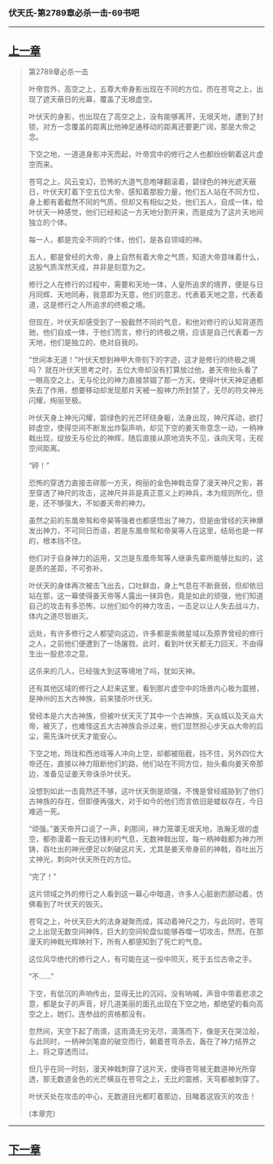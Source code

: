 ### 伏天氏-第2789章必杀一击-69书吧

--------
[上一章](./55c67d2e5e99f4184eed4cf78f7af4d2.md)
--------


>
>
>
>第2789章必杀一击
>
>叶帝宫外，高空之上，五尊大帝身影出现在不同的方位，而在苍穹之上，出现了遮天蔽日的光幕，覆盖了无垠虚空。
>
>叶伏天的身影，也出现在了高空之上，没有能够离开，无垠天地，遭到了封锁，对方一念覆盖的距离比他神足通移动的距离还要更广阔，那是大帝之念。
>
>下空之地，一道道身影冲天而起，叶帝宫中的修行之人也都纷纷朝着这片虚空而来。
>
>苍穹之上，风云变幻，恐怖的大道气息咆哮翻滚着，碧绿色的神光遮天蔽日，叶伏天盯着下空五位大帝，感知着那股力量，他们五人站在不同方位，身上都有着截然不同的气质，但却又有相似之处，他们五人，自成一体，给叶伏天一种感觉，他们已经和这一方天地分割开来，而是成为了这片天地间独立的个体。
>
>每一人，都是完全不同的个体，他们，是各自领域的神。
>
>五人，都是曾经的大帝，身上自然有着大帝之气质，知道大帝意味着什么，这股气质浑然天成，并非是刻意为之。
>
>修行之人在修行的过程中，需要和天地一体，人皇所追求的境界，便是与日月同辉、天地同寿，我意即为天意，他们的意志，代表着天地之意，代表着道，这是修行之人所追求的终极之境。
>
>但现在，叶伏天却感受到了一股截然不同的气息，和他对修行的认知背道而驰，他们自成一体，于他们而言，修行的终极之境，应该是自己代表着一方天地，他们是独立的，绝对自我的。
>
>“世间本无道！”叶伏天想到神甲大帝刻下的字迹，这才是修行的终极之境吗？
>就在叶伏天思考之时，五位大帝却没有打算放过他，姜天帝抬头看了一眼高空之上，无与伦比的神力直接禁锢了那一方天，使得叶伏天神足通都失去了作用，想要移动却发现那片天被一股神力所封禁了，无尽的符文神光闪耀，绚丽至极。
>
>叶伏天身上神光闪耀，碧绿色的光芒环绕身躯，法身出现，神尺挥动，欲打碎虚空，使得空间不断发出炸裂声响，却见下空的姜天帝意念一动，一柄神戟出现，绽放无与伦比的神辉，随后直接从原地消失不见，诛向天穹，无视空间距离。
>
>“砰！”
>
>恐怖的穿透力直接击碎那一方天，绚丽的金色神戟击穿了漫天神尺之影，甚至穿透了神尺的攻击，这神尺并非是真正意义上的神兵，本为规则所化，但是，还不够强大，不如姜天帝的神力。
>
>虽然之前的东凰帝鸳和帝昊等强者也都感悟出了神力，但是由曾经的天神爆发出神力，不可同日而语，若是东凰帝鸳和帝昊等人在这里，结局也是一样的，根本挡不住。
>
>他们对于自身神力的运用，又岂是东凰帝鸳等人继承先辈所能够比拟的，这是质的差距，不可弥补。
>
>叶伏天的身体再次被击飞出去，口吐鲜血，身上气息在不断衰弱，但却依旧站在那，这一幕使得姜天帝等人露出一抹异色，竟是如此的顽强，他们知道自己的攻击有多恐怖，以他们如今的神力攻击，一击足以让人失去战斗力，体内之道尽皆崩灭。
>
>远处，有许多修行之人都望向这边，许多都是紫微星域以及原界曾经的修行之人，之前他们便遭到了一场屠戮，此时，看到叶伏天都无力回天，不由得生出一股悲凉之意。
>
>这杀来的几人，已经强大到这等境地了吗，犹如天神。
>
>还有其他区域的修行之人赶来这里，看到那片虚空中的场景内心极为震撼，是神州的五大古神族，前来猎杀叶伏天。
>
>曾经本是六大古神族，但被叶伏天灭了其中一个古神族，天焱城以及天焱大帝，被灭了，也难怪这五大古神族会杀过来，他们显然担心步天焱大帝的后尘，需先诛叶伏天才能安心。
>
>下空之地，玲珑和西池瑶等人冲向上空，却都被阻截，挡不住，另外四位大帝还在，直接以神力阻断他们的路，他们站在不同方位，抬头看向姜天帝那边，准备见证姜天帝诛杀叶伏天。
>
>没想到如此一击竟然还不够，这叶伏天倒是顽强，不愧是曾经威胁到了他们古神族的存在，但即便再强大，对于如今的他们而言依旧是蝼蚁存在，今日难逃一死。
>
>“顽强。”姜天帝开口说了一声，刹那间，神力笼罩无垠天地，浩瀚无垠的虚空，都弥漫着一股无边锋利的气息，无数神戟出现，每一柄神戟都为神力所铸，吞吐出的神光便足以刺破这片天，尤其是姜天帝身前的神戟，吞吐出万丈神光，刺向叶伏天所在的方位。
>
>“完了！”
>
>这片领域之外的修行之人看到这一幕心中暗道，许多人心脏剧烈颤动着，仿佛看到了叶伏天的毁灭。
>
>苍穹之上，叶伏天巨大的法身凝聚而成，挥动着神尺之力，与此同时，苍穹之上出现无数空间神阵，巨大的空间轮盘似能够吞噬一切攻击，然而，在那漫天的神戟光辉映衬下，所有人都感知到了死亡的气息。
>
>这位风华绝代的修行之人，有可能在这一役中陨灭，死于五位古帝之手。
>
>“不……”
>
>下空，有低沉的声响传出，显得无比的沉闷，没有呐喊，声音中带着悲凉之意，都是女子的声音，好几道美丽的面孔出现在下空之地，都绝望的看向高空之上，她们，连参战的资格都没有。
>
>忽然间，天空下起了雨滴，这雨滴无穷无尽，滴落而下，像是天在哭泣般，与此同时，一柄神剑笔直的破空而行，朝着苍穹杀去，轰在了神力结界之上，将之穿透而过。
>
>但几乎在同一时刻，漫天神戟刺穿了这片天，使得苍穹被无数道神光所穿透，那无数道金色的光芒横亘在苍穹之上，无比的震撼，天穹都被刺穿了。
>
>叶伏天处在攻击的中心，无数道目光都盯着那边，目睹着这毁灭的攻击！
>
>(本章完)
>
>

--------
[下一章](./f13da80ce25ad83b119ec7719209b2cc.md)
--------
